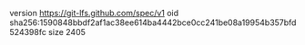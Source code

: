 version https://git-lfs.github.com/spec/v1
oid sha256:1590848bbdf2af1ac38ee614ba4442bce0cc241be08a19954b357bfd524398fc
size 2405
